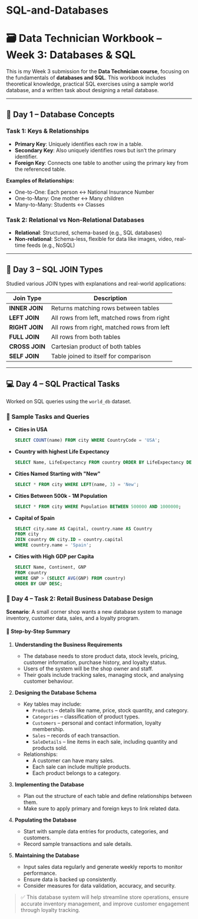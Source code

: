 # SQL-and-Databases

# 🗃️ Data Technician Workbook – Week 3: Databases & SQL

This is my Week 3 submission for the **Data Technician course**, focusing on the fundamentals of **databases and SQL**. This workbook includes theoretical knowledge, practical SQL exercises using a sample world database, and a written task about designing a retail database.

---

## 🧠 Day 1 – Database Concepts

### Task 1: Keys & Relationships

- **Primary Key**: Uniquely identifies each row in a table.
- **Secondary Key**: Also uniquely identifies rows but isn’t the primary identifier.
- **Foreign Key**: Connects one table to another using the primary key from the referenced table.

**Examples of Relationships:**
- One-to-One: Each person ↔ National Insurance Number
- One-to-Many: One mother ↔ Many children
- Many-to-Many: Students ↔ Classes

### Task 2: Relational vs Non-Relational Databases

- **Relational**: Structured, schema-based (e.g., SQL databases)
- **Non-relational**: Schema-less, flexible for data like images, video, real-time feeds (e.g., NoSQL)

---

## 🔄 Day 3 – SQL JOIN Types

Studied various JOIN types with explanations and real-world applications:

| Join Type     | Description |
|---------------|-------------|
| **INNER JOIN** | Returns matching rows between tables |
| **LEFT JOIN**  | All rows from left, matched rows from right |
| **RIGHT JOIN** | All rows from right, matched rows from left |
| **FULL JOIN**  | All rows from both tables |
| **CROSS JOIN** | Cartesian product of both tables |
| **SELF JOIN**  | Table joined to itself for comparison |

---

## 💻 Day 4 – SQL Practical Tasks

Worked on SQL queries using the `world_db` dataset.

### 🧾 Sample Tasks and Queries

- **Cities in USA**
  ```sql
  SELECT COUNT(name) FROM city WHERE CountryCode = 'USA';

- **Country with highest Life Expectancy**
  ```sql
  SELECT Name, LifeExpectancy FROM country ORDER BY LifeExpectancy DESC LIMIT 5;

- **Cities Named Starting with "New"**
  ```sql
  SELECT * FROM city WHERE LEFT(name, 3) = 'New';

- **Cities Between 500k - 1M Population**
  ```sql
  SELECT * FROM city WHERE Population BETWEEN 500000 AND 1000000;

- **Capital of Spain**
  ```sql
  SELECT city.name AS Capital, country.name AS Country
  FROM city
  JOIN country ON city.ID = country.capital
  WHERE country.name = 'Spain';

- **Cities with High GDP per Capita**
  ```sql
  SELECT Name, Continent, GNP
  FROM country
  WHERE GNP > (SELECT AVG(GNP) FROM country)
  ORDER BY GNP DESC;

### 📝 Day 4 – Task 2: Retail Business Database Design

**Scenario**: A small corner shop wants a new database system to manage inventory, customer data, sales, and a loyalty program.

#### 📌 Step-by-Step Summary

1. **Understanding the Business Requirements**
   - The database needs to store product data, stock levels, pricing, customer information, purchase history, and loyalty status.
   - Users of the system will be the shop owner and staff.
   - Their goals include tracking sales, managing stock, and analysing customer behaviour.

2. **Designing the Database Schema**
   - Key tables may include:
     - `Products` – details like name, price, stock quantity, and category.
     - `Categories` – classification of product types.
     - `Customers` – personal and contact information, loyalty membership.
     - `Sales` – records of each transaction.
     - `SaleDetails` – line items in each sale, including quantity and products sold.
   - Relationships:
     - A customer can have many sales.
     - Each sale can include multiple products.
     - Each product belongs to a category.

3. **Implementing the Database**
   - Plan out the structure of each table and define relationships between them.
   - Make sure to apply primary and foreign keys to link related data.

4. **Populating the Database**
   - Start with sample data entries for products, categories, and customers.
   - Record sample transactions and sale details.

5. **Maintaining the Database**
   - Input sales data regularly and generate weekly reports to monitor performance.
   - Ensure data is backed up consistently.
   - Consider measures for data validation, accuracy, and security.

> ✅ This database system will help streamline store operations, ensure accurate inventory management, and improve customer engagement through loyalty tracking.

  


